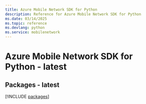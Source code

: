 ```yaml
---
title: Azure Mobile Network SDK for Python
description: Reference for Azure Mobile Network SDK for Python
ms.date: 03/14/2025
ms.topic: reference
ms.devlang: python
ms.service: mobilenetwork
---
```

# Azure Mobile Network SDK for Python - latest
## Packages - latest
[!INCLUDE [packages](mobile-network-index.md)]